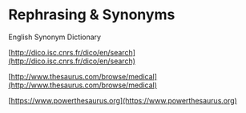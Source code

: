 # Rephrasing & Synonyms

English Synonym Dictionary

[http://dico.isc.cnrs.fr/dico/en/search](http://dico.isc.cnrs.fr/dico/en/search)

[http://www.thesaurus.com/browse/medical](http://www.thesaurus.com/browse/medical)

[https://www.powerthesaurus.org](https://www.powerthesaurus.org)
